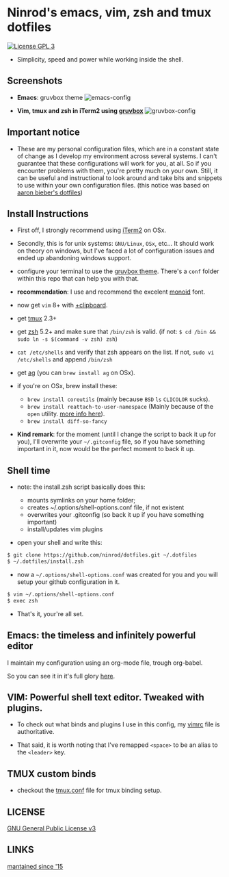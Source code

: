 # Ninrod's emacs, vim, zsh and tmux dotfiles

[![License GPL 3](https://img.shields.io/badge/license-GPL_3-green.svg)](http://www.gnu.org/licenses/gpl-3.0.txt)

* Simplicity, speed and power while working inside the shell.

## Screenshots

* **Emacs**: gruvbox theme
![emacs-config](https://raw.githubusercontent.com/ninrod/dotfiles/master/misc/img/emacs-gruvbox-2016-10-11.png)

* **Vim, tmux and zsh in iTerm2 using [gruvbox](https://github.com/morhetz/gruvbox)**
![gruvbox-config](https://raw.githubusercontent.com/ninrod/dotfiles/master/misc/img/vim-tmux-2016-10-15.png)

## Important notice 

* These are my personal configuration files, which are in a constant state of change as I develop my environment across several systems. I can't guarantee that these configurations will work for you, at all. So if you encounter problems with them, you're pretty much on your own. Still, it can be useful and instructional to look around and take bits and snippets to use within your own configuration files. (this notice was based on [aaron bieber's dotfiles](https://github.com/aaronbieber/dotfiles))

## Install Instructions

* First off, I strongly recommend using [iTerm2](https://github.com/gnachman/iTerm2.git) on OSx.
* Secondly, this is for unix systems: `GNU/Linux`, `OSx`, etc... It should work on theory on windows, but I've faced a lot of configuration issues and ended up abandoning windows support.
* configure your terminal to use the [gruvbox theme](https://github.com/morhetz/gruvbox). There's a `conf` folder within this repo that can help you with that. 
* **recommendation**: I use and recommend the excelent [monoid](https://github.com/larsenwork/monoid) font.
* now get `vim` 8+ with [+clipboard](http://vimcasts.org/blog/2013/11/getting-vim-with-clipboard-support).
* get [tmux](https://github.com/tmux/tmux.git) 2.3+
* get [zsh](https://github.com/zsh-users/zsh.git) 5.2+ and make sure that `/bin/zsh` is valid. (if not: `$ cd /bin && sudo ln -s $(command -v zsh) zsh`)
* `cat /etc/shells` and verify that zsh appears on the list. If not, `sudo vi /etc/shells` and append `/bin/zsh`
* get [ag](https://github.com/ggreer/the_silver_searcher.git) (you can `brew install ag` on OSx).
* if you're on OSx, brew install these:
  * `brew install coreutils` (mainly because `BSD` `ls` `CLICOLOR` sucks).
  * `brew install reattach-to-user-namespace` (Mainly because of the `open` utility. [more info here](https://github.com/ChrisJohnsen/tmux-MacOSX-pasteboard.git)).
  * `brew install diff-so-fancy`

* __Kind remark__: for the moment (until I change the script to back it up for you), I'll overwrite your `~/.gitconfig` file, so if you have something important in it, now would be the perfect moment to back it up.

## Shell time

* note: the install.zsh script basically does this:
  - mounts symlinks on your home folder;
  - creates ~/.options/shell-options.conf file, if not existent
  - overwrites your .gitconfig (so back it up if you have something important)
  - install/updates vim plugins
  

* open your shell and write this:

```sh
$ git clone https://github.com/ninrod/dotfiles.git ~/.dotfiles
$ ~/.dotfiles/install.zsh
```

* now a `~/.options/shell-options.conf` was created for you and you will setup your github configuration in it.

```sh
$ vim ~/.options/shell-options.conf
$ exec zsh
```

* That's it, your're all set.


## Emacs: the timeless and infinitely powerful editor

I maintain my configuration using an org-mode file, trough org-babel. 

So you can see it in it's full glory [here](https://github.com/ninrod/dotfiles/blob/master/emacs.d/boot.org).

## VIM: Powerful shell text editor. Tweaked with plugins.

* To check out what binds and plugins I use in this config, my [vimrc](https://github.com/ninrod/dotfiles/blob/master/dot/vimrc) file is authoritative.

* That said, it is worth noting that I've remapped `<space>` to be an alias to the `<leader>` key.

## TMUX custom binds

* checkout the [tmux.conf](https://github.com/ninrod/dotfiles/blob/master/dot/tmux.conf) file for tmux binding setup.

## LICENSE

[GNU General Public License v3](https://www.gnu.org/licenses/gpl-3.0.en.html)

## LINKS

[mantained since '15](https://github.com/ninrod/dotfiles/tree/212d09fb3859ca03d98aefbcd2c03c4e7d43b68e)
